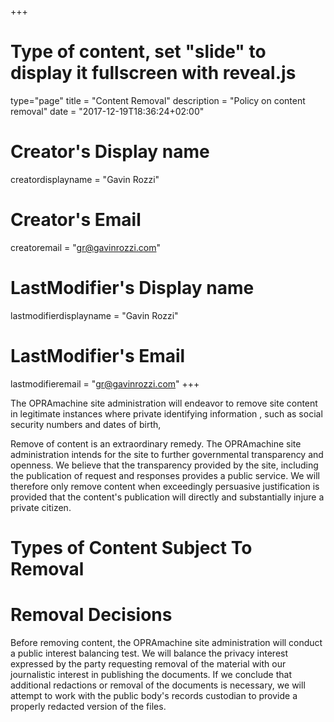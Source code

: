 +++
# Type of content, set "slide" to display it fullscreen with reveal.js
type="page"
title = "Content Removal"
description = "Policy on content removal"
date = "2017-12-19T18:36:24+02:00"
# Creator's Display name
creatordisplayname = "Gavin Rozzi"
# Creator's Email
creatoremail = "gr@gavinrozzi.com"
# LastModifier's Display name
lastmodifierdisplayname = "Gavin Rozzi"
# LastModifier's Email
lastmodifieremail = "gr@gavinrozzi.com"
+++

The OPRAmachine site administration will endeavor to remove site content in legitimate instances where private identifying information , such as social security numbers and dates of birth,

Remove of content is an extraordinary remedy. The OPRAmachine site administration intends for the site to further governmental transparency and openness. We believe that the transparency provided by the site, including the publication of request and responses provides a public service. We will therefore only remove content when exceedingly persuasive justification is provided that the content's publication will directly and substantially injure a private citizen.

# Types of Content Subject To Removal

# Removal Decisions
Before removing content, the OPRAmachine site administration will conduct a public interest balancing test. We will balance the privacy interest expressed by the party requesting removal of the material with our journalistic interest in publishing the documents. If we conclude that additional redactions or removal of the documents is necessary, we will attempt to work with the public body's records custodian to provide a properly redacted version of the files.
